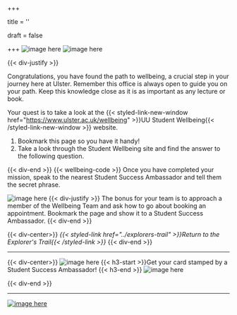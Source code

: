 +++

title = ''

draft = false

+++
![image here](../images/explorer-3.png#center)
![image here](../images/mindful-journey.png#center)


{{< div-justify >}}

Congratulations, you have found the path to wellbeing, a crucial step in your journey here at Ulster. Remember this office is always open to guide you on your path. Keep this knowledge close as it is as important as any lecture or book.

Your quest is to take a look at the {{< styled-link-new-window href="https://www.ulster.ac.uk/wellbeing" >}}UU Student Wellbeing{{< /styled-link-new-window >}} website.
1. Bookmark this page so you have it handy!
2. Take a look through the Student Wellbeing site and find the answer to the following question.

{{< div-end >}}
{{< wellbeing-code >}}
Once you have completed your mission, speak to the nearest Student Success Ambassador and tell them the secret phrase.

![image here](../images/quest-icon-bonus.png#right)
{{< div-justify >}}
The bonus for your team is to approach a member of the Wellbeing Team and ask how to go about booking an appointment. Bookmark the page and show it to a Student Success Ambassador.
{{< div-end >}}

{{< div-center>}}
*{{< styled-link href="../explorers-trail" >}}Return to the Explorer's Trail{{< /styled-link >}}*
{{< div-end >}}

___
{{< div-center>}}
![image here](../images/dont-forget.png#center)
 {{< h3-start >}}Get your card stamped by a Student Success Ambassador! {{< h3-end >}}
![image here](../images/stamp-card.png#center)

{{< div-end >}}

___

[![image here](../images/lost-icon.png#center)](../lost)